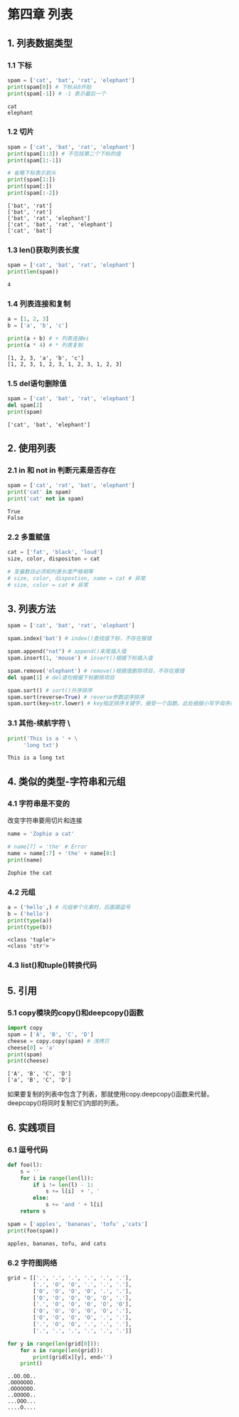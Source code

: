 # 第四章 列表

## 1. 列表数据类型
### 1.1 下标


```python
spam = ['cat', 'bat', 'rat', 'elephant']
print(spam[0]) # 下标从0开始
print(spam[-1]) # -1 表示最后一个
```

    cat
    elephant
    

### 1.2 切片


```python
spam = ['cat', 'bat', 'rat', 'elephant']
print(spam[1:3]) # 不包括第二个下标的值
print(spam[1:-1])

# 省略下标表示到头
print(spam[1:])
print(spam[:])
print(spam[:-2])
```

    ['bat', 'rat']
    ['bat', 'rat']
    ['bat', 'rat', 'elephant']
    ['cat', 'bat', 'rat', 'elephant']
    ['cat', 'bat']
    

### 1.3 len()获取列表长度


```python
spam = ['cat', 'bat', 'rat', 'elephant']
print(len(spam))
```

    4
    

### 1.4 列表连接和复制


```python
a = [1, 2, 3]
b = ['a', 'b', 'c']

print(a + b) # + 列表连接ei
print(a * 4) # * 列表复制
```

    [1, 2, 3, 'a', 'b', 'c']
    [1, 2, 3, 1, 2, 3, 1, 2, 3, 1, 2, 3]
    

### 1.5 del语句删除值


```python
spam = ['cat', 'bat', 'rat', 'elephant']
del spam[2]
print(spam)
```

    ['cat', 'bat', 'elephant']
    

## 2. 使用列表

### 2.1 in 和 not in 判断元素是否存在


```python
spam = ['cat', 'rat', 'bat', 'elephant']
print('cat' in spam)
print('cat' not in spam)
```

    True
    False
    

### 2.2 多重赋值


```python
cat = ['fat', 'black', 'loud']
size, color, dispositon = cat

# 变量数目必须和列表长度严格相等
# size, color, dispostion, name = cat # 异常
# size, color = cat # 异常
```

## 3. 列表方法


```python
spam = ['cat', 'bat', 'rat', 'elephant']

spam.index('bat') # index()查找值下标，不存在报错

spam.append("nat") # append()末尾插入值
spam.insert(1, 'mouse') # insert()根据下标插入值

spam.remove('elephant') # remove()根据值删除项目，不存在报错
del spam[1] # del语句根据下标删除项目

spam.sort() # sort()升序排序
spam.sort(reverse=True) # reverse参数逆序排序
spam.sort(key=str.lower) # key指定排序关键字，接受一个函数。此处根据小写字母序排列
```

### 3.1 其他-续航字符 \


```python
print('This is a ' + \
     'long txt')
```

    This is a long txt
    

## 4. 类似的类型-字符串和元组

### 4.1 字符串是不变的
改变字符串要用切片和连接


```python
name = 'Zophie a cat'

# name[7] = 'the' # Error
name = name[:7] + 'the' + name[8:]
print(name)
```

    Zophie the cat
    

### 4.2 元组


```python
a = ('hello',) # 元组单个元素时，后面跟逗号
b = ('hello')
print(type(a))
print(type(b))
```

    <class 'tuple'>
    <class 'str'>
    

### 4.3 list()和tuple()转换代码

## 5. 引用

### 5.1 copy模块的copy()和deepcopy()函数


```python
import copy
spam = ['A', 'B', 'C', 'D']
cheese = copy.copy(spam) # 浅拷贝
cheese[0] = 'a'
print(spam)
print(cheese)
```

    ['A', 'B', 'C', 'D']
    ['a', 'B', 'C', 'D']
    

如果要复制的列表中包含了列表，那就使用copy.deepcopy()函数来代替。
deepcopy()将同时复制它们内部的列表。

## 6. 实践项目

### 6.1 逗号代码


```python
def foo(l):
    s = ''
    for i in range(len(l)):
        if i != len(l) - 1:
            s += l[i]  + ', '
        else:
            s += 'and ' + l[i]
    return s

spam = ['apples', 'bananas', 'tofu' ,'cats']
print(foo(spam))
```

    apples, bananas, tofu, and cats
    

### 6.2 字符图网络


```python
grid = [['.', '.', '.', '.', '.', '.'],
        ['.', 'O', 'O', '.', '.', '.'],
        ['O', 'O', 'O', 'O', '.', '.'],
        ['O', 'O', 'O', 'O', 'O', '.'],
        ['.', 'O', 'O', 'O', 'O', 'O'],
        ['O', 'O', 'O', 'O', 'O', '.'],
        ['O', 'O', 'O', 'O', '.', '.'],
        ['.', 'O', 'O', '.', '.', '.'],
        ['.', '.', '.', '.', '.', '.']]

for y in range(len(grid[0])):
    for x in range(len(grid)):
        print(grid[x][y], end='')
    print()
```

    ..OO.OO..
    .OOOOOOO.
    .OOOOOOO.
    ..OOOOO..
    ...OOO...
    ....O....
    

